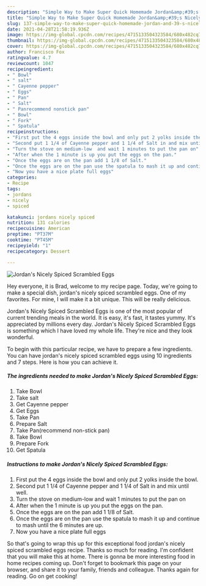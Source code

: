```yaml
---
description: "Simple Way to Make Super Quick Homemade Jordan&amp;#39;s Nicely Spiced Scrambled Eggs"
title: "Simple Way to Make Super Quick Homemade Jordan&amp;#39;s Nicely Spiced Scrambled Eggs"
slug: 137-simple-way-to-make-super-quick-homemade-jordan-and-39-s-nicely-spiced-scrambled-eggs
date: 2021-04-28T21:58:19.936Z
image: https://img-global.cpcdn.com/recipes/4715133504323584/680x482cq70/jordans-nicely-spiced-scrambled-eggs-recipe-main-photo.jpg
thumbnail: https://img-global.cpcdn.com/recipes/4715133504323584/680x482cq70/jordans-nicely-spiced-scrambled-eggs-recipe-main-photo.jpg
cover: https://img-global.cpcdn.com/recipes/4715133504323584/680x482cq70/jordans-nicely-spiced-scrambled-eggs-recipe-main-photo.jpg
author: Francisco Fox
ratingvalue: 4.7
reviewcount: 1047
recipeingredient:
- " Bowl"
- " salt"
- " Cayenne pepper"
- " Eggs"
- " Pan"
- " Salt"
- " Panrecommend nonstick pan"
- " Bowl"
- " Fork"
- " Spatula"
recipeinstructions:
- "First put the 4 eggs inside the bowl and only put 2 yolks inside the bowl."
- "Second put 1 1/4 of Cayenne pepper and 1 1/4 of Salt in and mix until well."
- "Turn the stove on medium-low  and wait 1 minutes to put the pan on"
- "After when the 1 minute is up you put the eggs on the pan."
- "Once the eggs are on the pan add 1 1/8 of Salt."
- "Once the eggs are on the pan use the spatula to mash it up and continue to mash until the 6 minutes are up."
- "Now you have a nice plate full eggs"
categories:
- Recipe
tags:
- jordans
- nicely
- spiced

katakunci: jordans nicely spiced 
nutrition: 131 calories
recipecuisine: American
preptime: "PT37M"
cooktime: "PT45M"
recipeyield: "1"
recipecategory: Dessert

---
```



![Jordan&#39;s Nicely Spiced Scrambled Eggs](https://img-global.cpcdn.com/recipes/4715133504323584/680x482cq70/jordans-nicely-spiced-scrambled-eggs-recipe-main-photo.jpg)

Hey everyone, it is Brad, welcome to my recipe page. Today, we're going to make a special dish, jordan&#39;s nicely spiced scrambled eggs. One of my favorites. For mine, I will make it a bit unique. This will be really delicious.



Jordan&#39;s Nicely Spiced Scrambled Eggs is one of the most popular of current trending meals in the world. It is easy, it's fast, it tastes yummy. It's appreciated by millions every day. Jordan&#39;s Nicely Spiced Scrambled Eggs is something which I have loved my whole life. They're nice and they look wonderful.


To begin with this particular recipe, we have to prepare a few ingredients. You can have jordan&#39;s nicely spiced scrambled eggs using 10 ingredients and 7 steps. Here is how you can achieve it.

<!--inarticleads1-->

##### The ingredients needed to make Jordan&#39;s Nicely Spiced Scrambled Eggs:

1. Take  Bowl
1. Take  salt
1. Get  Cayenne pepper
1. Get  Eggs
1. Take  Pan
1. Prepare  Salt
1. Take  Pan(recommend non-stick pan)
1. Take  Bowl
1. Prepare  Fork
1. Get  Spatula




<!--inarticleads2-->

##### Instructions to make Jordan&#39;s Nicely Spiced Scrambled Eggs:

1. First put the 4 eggs inside the bowl and only put 2 yolks inside the bowl.
1. Second put 1 1/4 of Cayenne pepper and 1 1/4 of Salt in and mix until well.
1. Turn the stove on medium-low  and wait 1 minutes to put the pan on
1. After when the 1 minute is up you put the eggs on the pan.
1. Once the eggs are on the pan add 1 1/8 of Salt.
1. Once the eggs are on the pan use the spatula to mash it up and continue to mash until the 6 minutes are up.
1. Now you have a nice plate full eggs




So that's going to wrap this up for this exceptional food jordan&#39;s nicely spiced scrambled eggs recipe. Thanks so much for reading. I'm confident that you will make this at home. There is gonna be more interesting food in home recipes coming up. Don't forget to bookmark this page on your browser, and share it to your family, friends and colleague. Thanks again for reading. Go on get cooking!
